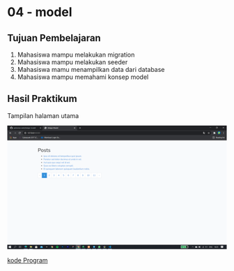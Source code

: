 # 04 - model

## Tujuan Pembelajaran

1. Mahasiswa mampu melakukan migration
2. Mahasiswa mampu melakukan seeder
3. Mahasiswa mamu menampilkan data dari database
4. Mahasiswa mampu memahami konsep model

## Hasil Praktikum

Tampilan halaman utama

![contoh gambar](img/4.png)

[kode Program](../../src/04_model/belajar-model)